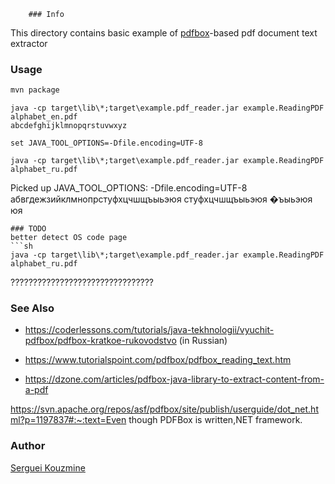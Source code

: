 ﻿		### Info
This directory contains basic example of [pdfbox](https://pdfbox.apache.org)-based pdf document text extractor

###  Usage
```cmd
mvn package
```
```
java -cp target\lib\*;target\example.pdf_reader.jar example.ReadingPDF alphabet_en.pdf
abcdefghijklmnopqrstuvwxyz
```
```
set JAVA_TOOL_OPTIONS=-Dfile.encoding=UTF-8

java -cp target\lib\*;target\example.pdf_reader.jar example.ReadingPDF alphabet_ru.pdf
```
Picked up JAVA_TOOL_OPTIONS: -Dfile.encoding=UTF-8
абвгдежзийклмнопрстуфхцчшщъыьэюя
стуфхцчшщъыьэюя
�ъыьэюя
юя
```
### TODO
better detect OS code page
```sh
java -cp target\lib\*;target\example.pdf_reader.jar example.ReadingPDF alphabet_ru.pdf
```
????????????????????????????????


### See Also

  * https://coderlessons.com/tutorials/java-tekhnologii/vyuchit-pdfbox/pdfbox-kratkoe-rukovodstvo (in Russian)

  * https://www.tutorialspoint.com/pdfbox/pdfbox_reading_text.htm
  * https://dzone.com/articles/pdfbox-java-library-to-extract-content-from-a-pdf

https://svn.apache.org/repos/asf/pdfbox/site/publish/userguide/dot_net.html?p=1197837#:~:text=Even though PDFBox is written,NET framework.

### Author
[Serguei Kouzmine](kouzmine_serguei@yahoo.com)
